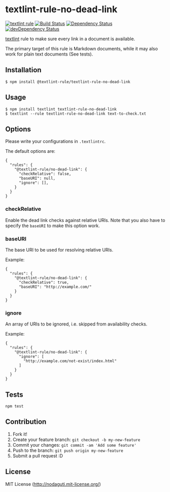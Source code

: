 # textlint-rule-no-dead-link

[![textlint rule](https://img.shields.io/badge/textlint-fixable-green.svg?style=social)](https://textlint.github.io/)
[![Build Status](https://travis-ci.org/textlint-rule/textlint-rule-no-dead-link-fork.svg?branch=master)](https://travis-ci.org/textlint-rule/textlint-rule-no-dead-link-fork)
[![Dependency Status](https://david-dm.org/textlint-rule/textlint-rule-no-dead-link-fork.svg)](https://david-dm.org/textlint-rule/textlint-rule-no-dead-link-fork)
[![devDependency Status](https://david-dm.org/textlint-rule/textlint-rule-no-dead-link-fork/dev-status.svg)](https://david-dm.org/textlint-rule/textlint-rule-no-dead-link-fork#info=devDependencies)

[textlint](https://github.com/textlint/textlint) rule
to make sure every link in a document is available.

The primary target of this rule is Markdown documents, while it may also work for plain text documents (See tests).

## Installation
```
$ npm install @textlint-rule/textlint-rule-no-dead-link
```

## Usage
```
$ npm install textlint textlint-rule-no-dead-link
$ textlint --rule textlint-rule-no-dead-link text-to-check.txt
```

## Options
Please write your configurations in `.textlintrc`.

The default options are:
```
{
  "rules": {
    "@textlint-rule/no-dead-link": {
      "checkRelative": false,
      "baseURI": null,
      "ignore": [],
    }
  }
}
```

### checkRelative
Enable the dead link checks against relative URIs.
Note that you also have to specify the `baseURI` to make this option work.

### baseURI
The base URI to be used for resolving relative URIs.

Example:
```
{
  "rules": {
    "@textlint-rule/no-dead-link": {
      "checkRelative": true,
      "baseURI": "http://example.com/"
    }
  }
}
```

### ignore
An array of URIs to be ignored, i.e. skipped from availability checks.

Example:
```
{
  "rules": {
    "@textlint-rule/no-dead-link": {
      "ignore": [
        "http://example.com/not-exist/index.html"
      ]
    }
  }
}
```

## Tests
```
npm test
```

## Contribution

1. Fork it!
2. Create your feature branch: `git checkout -b my-new-feature`
3. Commit your changes: `git commit -am 'Add some feature'`
4. Push to the branch: `git push origin my-new-feature`
5. Submit a pull request :D

## License

MIT License (http://nodaguti.mit-license.org/)
